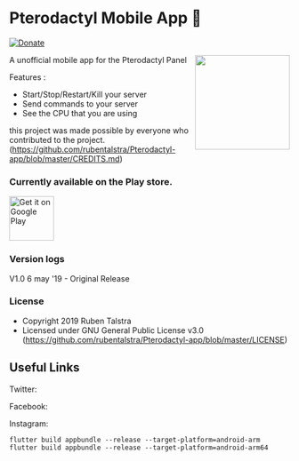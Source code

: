 # Pterodactyl Mobile App 🚀

[![Donate](https://img.shields.io/badge/Donate-PayPal-green.svg)](https://www.paypal.me/RDTalstra)


A unofficial mobile app for the Pterodactyl Panel
<img align="right" src="https://pterodactyl.io/pterodactyl.png" height="170">

Features :
- Start/Stop/Restart/Kill your server
- Send commands to your server
- See the CPU that you are using



this project was made possible by everyone who contributed to the project. (https://github.com/rubentalstra/Pterodactyl-app/blob/master/CREDITS.md)



### Currently available on the Play store.

<a href='https://play.google.com/store/apps/details?id=nl.rubentalstra.pterodactyl_app'><img alt='Get it on Google Play' src='https://play.google.com/intl/en_us/badges/images/generic/en_badge_web_generic.png' height='80px'/></a>


### Version logs

V1.0 6 may '19 - Original Release



### License

- Copyright 2019 Ruben Talstra
- Licensed under GNU General Public License v3.0 (https://github.com/rubentalstra/Pterodactyl-app/blob/master/LICENSE)


## Useful Links


Twitter: 

Facebook: 

Instagram: 



```
flutter build appbundle --release --target-platform=android-arm
flutter build appbundle --release --target-platform=android-arm64
```

